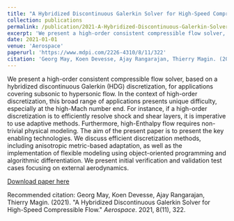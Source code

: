```yaml
---
title: "A Hybridized Discontinuous Galerkin Solver for High-Speed Compressible Flow"
collection: publications
permalink: /publication/2021-A-Hybridized-Discontinuous-Galerkin-Solver-for-High-Speed-Compressible-Flow.md
excerpt: 'We present a high-order consistent compressible flow solver, based on a hybridized discontinuous Galerkin (HDG) discretization, for applications covering subsonic to hypersonic flow. In the context of high-order discretization, this broad range of applications presents unique difficulty, especially at the high-Mach number end. For instance, if a high-order discretization is to efficiently resolve shock and shear layers, it is imperative to use adaptive methods. Furthermore, high-Enthalpy flow requires non-trivial physical modeling. The aim of the present paper is to present the key enabling technologies. We discuss efficient discretization methods, including anisotropic metric-based adaptation, as well as the implementation of flexible modeling using object-oriented programming and algorithmic differentiation. We present initial verification and validation test cases focusing on external aerodynamics.'
date: 2021-01-01
venue: 'Aerospace'
paperurl: 'https://www.mdpi.com/2226-4310/8/11/322'
citation: 'Georg May, Koen Devesse, Ajay Rangarajan, Thierry Magin. (2021). &quot;A Hybridized Discontinuous Galerkin Solver for High-Speed Compressible Flow.&quot; <i>Aerospace</i>. 2021, 8(11), 322.'
---
```

We present a high-order consistent compressible flow solver, based on a hybridized discontinuous Galerkin (HDG) discretization, for applications covering subsonic to hypersonic flow. In the context of high-order discretization, this broad range of applications presents unique difficulty, especially at the high-Mach number end. For instance, if a high-order discretization is to efficiently resolve shock and shear layers, it is imperative to use adaptive methods. Furthermore, high-Enthalpy flow requires non-trivial physical modeling. The aim of the present paper is to present the key enabling technologies. We discuss efficient discretization methods, including anisotropic metric-based adaptation, as well as the implementation of flexible modeling using object-oriented programming and algorithmic differentiation. We present initial verification and validation test cases focusing on external aerodynamics.

[Download paper here](https://www.mdpi.com/2226-4310/8/11/322)

Recommended citation: Georg May, Koen Devesse, Ajay Rangarajan, Thierry Magin. (2021). &quot;A Hybridized Discontinuous Galerkin Solver for High-Speed Compressible Flow.&quot; <i>Aerospace</i>. 2021, 8(11), 322.